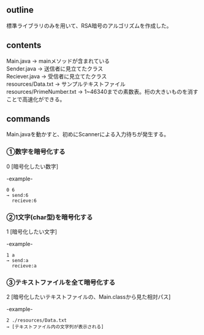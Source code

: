 ## outline
標準ライブラリのみを用いて、RSA暗号のアルゴリズムを作成した。

## contents
Main.java → mainメソッドが含まれている<br>
Sender.java → 送信者に見立てたクラス<br>
Reciever.java → 受信者に見立てたクラス<br>
resources/Data.txt → サンプルテキストファイル<br>
resources/PrimeNumber.txt → 1~46340までの素数表。桁の大きいものを消すことで高速化ができる。<br>

## commands
Main.javaを動かすと、初めにScannerによる入力待ちが発生する。
  
### ①数字を暗号化する
0 [暗号化したい数字] <br>

-example-
```
0 6
→ send:6
  recieve:6
```

### ②1文字(char型)を暗号化する
1 [暗号化したい文字] <br>

-example-
```
1 a
→ send:a
  recieve:a
```

### ③テキストファイルを全て暗号化する
2 [暗号化したいテキストファイルの、Main.classから見た相対パス] <br>

-example-
```
2 ./resources/Data.txt 
→ [テキストファイル内の文字列が表示される]
```